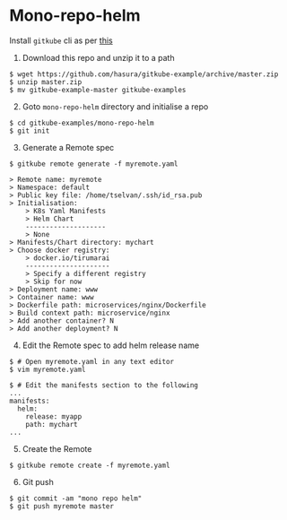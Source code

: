 # Mono-repo-helm

Install `gitkube` cli as per [this](../README.md)

1. Download this repo and unzip it to a path

```
$ wget https://github.com/hasura/gitkube-example/archive/master.zip
$ unzip master.zip
$ mv gitkube-example-master gitkube-examples
```
2. Goto `mono-repo-helm` directory and initialise a repo

```
$ cd gitkube-examples/mono-repo-helm
$ git init
```

3. Generate a Remote spec

```
$ gitkube remote generate -f myremote.yaml

> Remote name: myremote
> Namespace: default
> Public key file: /home/tselvan/.ssh/id_rsa.pub
> Initialisation:
    > K8s Yaml Manifests
    > Helm Chart
    --------------------
    > None
> Manifests/Chart directory: mychart
> Choose docker registry:
    > docker.io/tirumarai
    ---------------------
    > Specify a different registry
    > Skip for now
> Deployment name: www
> Container name: www
> Dockerfile path: microservices/nginx/Dockerfile
> Build context path: microservice/nginx
> Add another container? N
> Add another deployment? N
```
4. Edit the Remote spec to add helm release name

```
$ # Open myremote.yaml in any text editor
$ vim myremote.yaml

$ # Edit the manifests section to the following
...
manifests:
  helm:
    release: myapp
    path: mychart
...
```

5. Create the Remote

```
$ gitkube remote create -f myremote.yaml
```

6. Git push

```
$ git commit -am "mono repo helm"
$ git push myremote master

```

